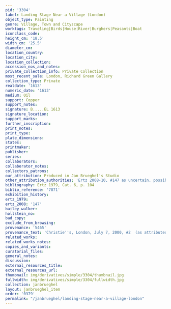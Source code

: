 ```yaml
---
pid: '3304'
label: Landing Stage Near a Village (London)
object_type: Painting
genre: Village, Town and Cityscape
worktags: Traveling|Birds|House|River|Burghers|Peasants|Boat
iconclass_code:
height_cm: '18.5'
width_cm: '25.5'
diameter_cm:
location_country:
location_city:
location_collection:
accession_nos_and_notes:
private_collection_info: Private Collection
most_recent_sale: London, Richard Green Gallery
collection_type: Private
realdate: '1613'
numeric_date: '1613'
medium: Oil
support: Copper
support_notes:
signature: B.....EL 1613
signature_location:
support_marks:
further_inscription:
print_notes:
print_type:
plate_dimensions:
states:
printmaker:
publisher:
series:
collaborators:
collaborator_notes:
collectors_patrons:
our_attribution: Produced in Jan Brueghel's Studio
other_attribution_authorities: 'Ertz 2008-10, #147 as uncertain, possibly studio'
bibliography: Ertz 1979, Cat. 6, p. 104
biblio_reference: '7871'
exhibition_history:
ertz_1979:
ertz_2008: '147'
bailey_walker:
hollstein_no:
bad_copy:
exclude_from_browsing:
provenance: '5465'
provenance_text: 'Christie''s, London, July 7, 2000, #2  (as attributed to Jan I)'
related_works:
related_works_notes:
copies_and_variants:
curatorial_files:
general_notes:
discussion:
external_resources_title:
external_resources_url:
thumbnail: img/derivatives/simple/3304/thumbnail.jpg
fullwidth: img/derivatives/simple/3304/fullwidth.jpg
collection: janbrueghel
layout: janbrueghel_item
order: '0379'
permalink: "/janbrueghel/landing-stage-near-a-village-london"
---
```

